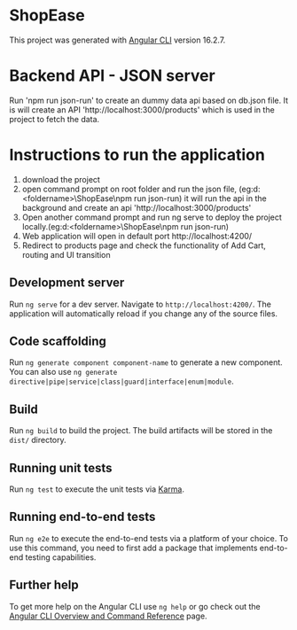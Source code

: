# ShopEase

This project was generated with [Angular CLI](https://github.com/angular/angular-cli) version 16.2.7.

# Backend API - JSON server
Run 'npm run json-run' to create an dummy data api based on db.json file. It is will create an API 'http://localhost:3000/products' which is used in the project to fetch the data.

# Instructions to run the application
1. download the project
2. open command prompt on root folder and run the json file, (eg:d:\<foldername>\ShopEase\npm run json-run) it will run the api in the background and create an api 'http://localhost:3000/products'
3. Open another command prompt and run ng serve to deploy the project locally.(eg:d:\<foldername>\ShopEase\npm run json-run)
4. Web application will open in default port  http://localhost:4200/
5. Redirect to products page and check the functionality of Add Cart, routing and UI transition

## Development server

Run `ng serve` for a dev server. Navigate to `http://localhost:4200/`. The application will automatically reload if you change any of the source files.

## Code scaffolding

Run `ng generate component component-name` to generate a new component. You can also use `ng generate directive|pipe|service|class|guard|interface|enum|module`.

## Build

Run `ng build` to build the project. The build artifacts will be stored in the `dist/` directory.

## Running unit tests

Run `ng test` to execute the unit tests via [Karma](https://karma-runner.github.io).

## Running end-to-end tests

Run `ng e2e` to execute the end-to-end tests via a platform of your choice. To use this command, you need to first add a package that implements end-to-end testing capabilities.

## Further help

To get more help on the Angular CLI use `ng help` or go check out the [Angular CLI Overview and Command Reference](https://angular.io/cli) page.
